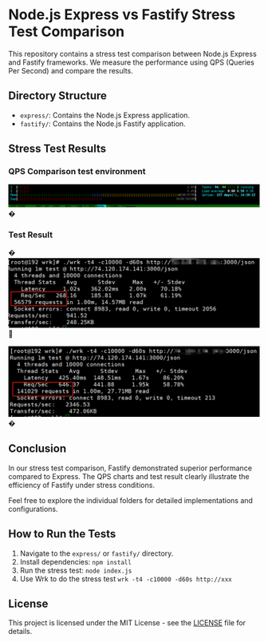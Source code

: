 # Node.js Express vs Fastify Stress Test Comparison

This repository contains a stress test comparison between Node.js Express and Fastify frameworks.
We measure the performance using QPS (Queries Per Second) and compare the results.

## Directory Structure

- `express/`: Contains the Node.js Express application.
- `fastify/`: Contains the Node.js Fastify application.

## Stress Test Results

### QPS Comparison test environment

![test environment](environment.png) �
### Test Result

�
![Express QPS](express/qps_chart.png) 🚀

![Fastify QPS](fastify/qps_chart.png) �
## Conclusion

In our stress test comparison, Fastify demonstrated superior performance compared to Express. The QPS charts and test result clearly illustrate the efficiency of Fastify under stress conditions.

Feel free to explore the individual folders for detailed implementations and configurations.

## How to Run the Tests

1. Navigate to the `express/` or `fastify/` directory.
2. Install dependencies: `npm install`
3. Run the stress test: `node index.js`
4. Use Wrk to do the stress test `wrk -t4 -c10000 -d60s http://xxx`

## License

This project is licensed under the MIT License - see the [LICENSE](LICENSE) file for details.
